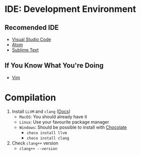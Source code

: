 # IDE: Development Environment

## Recomended IDE
- [Visual Studio Code](https://code.visualstudio.com/)
- [Atom](https://atom.io/)
- [Sublime Text](https://www.sublimetext.com/)

## If You Know What You're Doing
- [Vim](https://www.vim.org/)

# Compilation

1. Install `LLVM` and `clang` ([Docs](https://clang.llvm.org/))
    - `MacOS`: You should already have it
    - `Linux`: Use your favourite package manager
    - `Windows`: Should be possible to install with [Chocolate](https://community.chocolatey.org/)
        - `choco install llvm`
        - `choco install clang`
2. Check `clang++` version
    - `clang++ --version`
